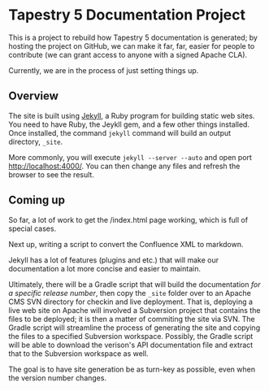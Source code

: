 # Tapestry 5 Documentation Project

This is a project to rebuild how Tapestry 5 documentation is generated; by hosting the project on GitHub, we can make it far, far, easier for people to contribute (we can grant access to anyone with a signed Apache CLA).

Currently, we are in the process of just setting things up.

## Overview

The site is built using [Jekyll](http://http://jekyllrb.com/), a Ruby program for building static web sites.  You need to have Ruby, the Jeykll gem, and a few other things installed.
Once installed, the command `jekyll` command will build an output directory, `_site`.

More commonly, you will execute `jekyll --server --auto` and open port <http://localhost:4000/>.  You can then change any files and refresh the browser to see the result.

## Coming up

So far, a lot of work to get the /index.html page working, which is full of special cases.

Next up, writing a script to convert the Confluence XML to markdown.

Jekyll has a lot of features (plugins and etc.) that will make our documentation a lot more concise and easier to maintain.

Ultimately, there will be a Gradle script that will build the documentation _for a specific release number_, then copy the `_site` folder over to an Apache CMS SVN directory for checkin and live deployment.
That is, deploying a live web site on Apache will involved a Subversion project that contains the files to be deployed; it is then a matter of commiting the site via SVN.
The Gradle script will streamline the process of generating the site and copying the files to a specified Subversion workspace.
Possibly, the Gradle script will be able to download the verison's API documentation file and extract that to the Subversion workspace as well.

The goal is to have site generation be as turn-key as possible, even when the version number changes.

